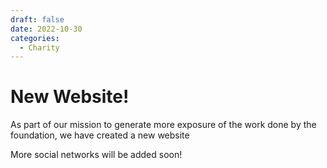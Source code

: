 ```yaml
---
draft: false 
date: 2022-10-30
categories:
  - Charity
---
```


# New Website!

As part of our mission to generate more exposure of the work done by the foundation, we have created a new website

<!-- more -->

More social networks will be added soon!

